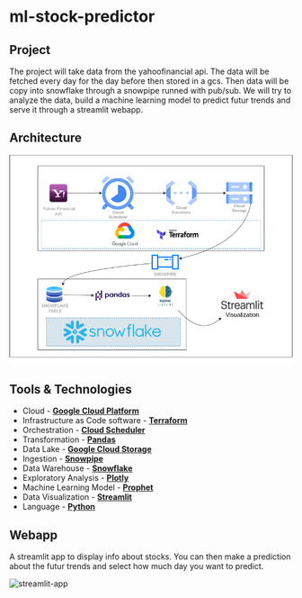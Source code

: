 # ml-stock-predictor

## Project

The project will take data from the yahoofinancial api. The data will be fetched every day for the day before then stored in a gcs. Then data will be copy into snowflake through a snowpipe runned with pub/sub. We will try to analyze the data, build a machine learning model to predict futur trends and serve it through a streamlit webapp.

## Architecture

![architecture](media/stock-prediction-architecture.png)

## Tools & Technologies

- Cloud - [**Google Cloud Platform**](https://cloud.google.com)
- Infrastructure as Code software - [**Terraform**](https://www.terraform.io)
- Orchestration - [**Cloud Scheduler**](https://cloud.google.com/scheduler/)
- Transformation - [**Pandas**](https://pandas.pydata.org/)
- Data Lake - [**Google Cloud Storage**](https://cloud.google.com/storage)
- Ingestion - [**Snowpipe**](https://docs.snowflake.com/en/user-guide/data-load-snowpipe-intro)
- Data Warehouse - [**Snowflake**](https://www.snowflake.com/en/)
- Exploratory Analysis - [**Plotly**](https://plotly.com/graphing-libraries/)
- Machine Learning Model - [**Prophet**](https://facebook.github.io/prophet/)
- Data Visualization - [**Streamlit**](https://streamlit.io/)
- Language - [**Python**](https://www.python.org)

## Webapp

A streamlit app to display info about stocks. You can then make a prediction about the futur trends and select how much day you want to predict.

![streamlit-app](media/streamlit-stock-prediction.gif)

